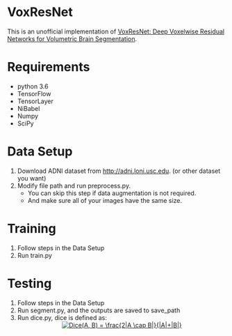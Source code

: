 # VoxResNet
This is an unofficial implementation of [VoxResNet: Deep Voxelwise Residual Networks for Volumetric Brain Segmentation](https://arxiv.org/pdf/1608.05895.pdf).

# Requirements
- python 3.6
- TensorFlow
- TensorLayer
- NiBabel
- Numpy
- SciPy

# Data Setup
1. Download ADNI dataset from http://adni.loni.usc.edu. (or other dataset you want)
2. Modify file path and run preprocess.py.
    - You can skip this step if data augmentation is not required.
    - And make sure all of your images have the same size.

# Training
1. Follow steps in the Data Setup
2. Run train.py

# Testing
1. Follow steps in the Data Setup
2. Run segment.py, and the outputs are saved to save_path
3. Run dice.py, dice is defined as:
<a href="https://www.codecogs.com/eqnedit.php?latex=Dice(A,&space;B)&space;=&space;\frac{2|A&space;\cap&space;B|}{|A|&plus;|B|}" align = center target="_blank"><div align=center><img src="https://latex.codecogs.com/gif.latex?Dice(A,&space;B)&space;=&space;\frac{2|A&space;\cap&space;B|}{|A|&plus;|B|}" title="Dice(A, B) = \frac{2|A \cap B|}{|A|+|B|}" /></div></a>
